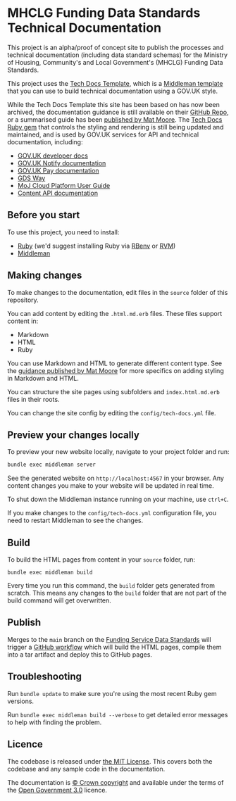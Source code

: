# MHCLG Funding Data Standards Technical Documentation

This project is an alpha/proof of concept site to publish the processes and technical documentation (including data standard schemas) for the Ministry of Housing, Community's and Local Government's (MHCLG) Funding Data Standards.

This project uses the [Tech Docs Template][template], which is a [Middleman template][mmt] that you can use to build technical documentation using a GOV.UK style.

While the Tech Docs Template this site has been based on has now been archived, the documentation guidance is still available on their [GitHub Repo][tdt-docs], or a summarised guide has been [published by Mat Moore][tdt-guidance]. The [Tech Docs Ruby gem][gem] that controls the styling and rendering is still being updated and maintained, and is used by GOV.UK services for API and technical documentation, including:

- [GOV.UK developer docs][govuk-dev-docs]
- [GOV.UK Notify documentation][notify-docs]
- [GOV.UK Pay documentation][pay-docs]
- [GDS Way][gds-way]
- [MoJ Cloud Platform User Guide][moj-docs]
- [Content API documentation][content-api]

## Before you start

To use this project, you need to install:

- [Ruby][install-ruby] (we'd suggest installing Ruby via [RBenv][install-rbenv] or [RVM][install-rvm])
- [Middleman][install-middleman]

## Making changes

To make changes to the documentation, edit files in the `source` folder of this repository.

You can add content by editing the `.html.md.erb` files. These files support content in:

- Markdown
- HTML
- Ruby

You can use Markdown and HTML to generate different content type. See the [guidance published by Mat Moore][tdt-guidance-write] for more specifics on adding styling in Markdown and HTML.

You can structure the site pages using subfolders and `index.html.md.erb` files in their roots.

You can change the site config by editing the `config/tech-docs.yml` file.

## Preview your changes locally

To preview your new website locally, navigate to your project folder and run:

```sh
bundle exec middleman server
```

See the generated website on `http://localhost:4567` in your browser. Any content changes you make to your website will be updated in real time.

To shut down the Middleman instance running on your machine, use `ctrl+C`.

If you make changes to the `config/tech-docs.yml` configuration file, you need to restart Middleman to see the changes.

## Build

To build the HTML pages from content in your `source` folder, run:

```
bundle exec middleman build
```

Every time you run this command, the `build` folder gets generated from scratch. This means any changes to the `build` folder that are not part of the build command will get overwritten.

## Publish

Merges to the `main` branch on the [Funding Service Data Standards][ds-repo] will trigger a [GitHub workflow][gh-workflow] which will build the HTML pages, compile them into a tar artifact and deploy this to GitHub pages.

## Troubleshooting

Run `bundle update` to make sure you're using the most recent Ruby gem versions.

Run `bundle exec middleman build --verbose` to get detailed error messages to help with finding the problem.

## Licence

The codebase is released under [the MIT License][licence].
This covers both the codebase and any sample code in the documentation.

The documentation is [© Crown copyright][copyright] and available under the terms of the [Open Government 3.0][ogl] licence.

[licence]: https://github.com/communitiesuk/funding-service-data-standards/blob/main/LICENSE
[copyright]: http://www.nationalarchives.gov.uk/information-management/re-using-public-sector-information/uk-government-licensing-framework/crown-copyright/
[ogl]: http://www.nationalarchives.gov.uk/doc/open-government-licence/version/3/
[mmt]: https://middlemanapp.com/advanced/project_templates/
[install-ruby]: https://www.ruby-lang.org/en/
[install-rbenv]: https://github.com/rbenv/rbenv
[install-rvm]: https://rvm.io/
[install-middleman]: https://middlemanapp.com/basics/install/
[gem]: https://github.com/alphagov/tech-docs-gem
[tdt-docs]: https://github.com/alphagov/tdt-documentation/tree/main/source
[tdt-guidance]: https://matmoore.github.io/tdt-documentation/index.html
[tdt-guidance-write]: https://matmoore.github.io/tdt-documentation/write_docs/content/index.html
[template]: https://github.com/alphagov/tech-docs-template
[ds-repo]: https://github.com/communitiesuk/funding-service-data-standards
[gh-workflow]: https://github.com/communitiesuk/funding-service-data-standards/blob/main/.github/workflows/publish.yml
[content-api]: https://content-api.publishing.service.gov.uk/
[govuk-dev-docs]: https://docs.publishing.service.gov.uk/
[notify-docs]: https://docs.notifications.service.gov.uk/
[pay-docs]: https://docs.payments.service.gov.uk/
[moj-docs]: https://user-guide.cloud-platform.service.justice.gov.uk/
[gds-way]: https://gds-way.digital.cabinet-office.gov.uk/